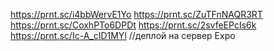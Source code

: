 https://prnt.sc/i4bbWervE1Yo
https://prnt.sc/ZuTFnNAQR3RT
https://prnt.sc/CoxhPTo6DPDt
https://prnt.sc/2svfeEPcIs6k
https://prnt.sc/Ic-A_cID1MYl //деплой на сервер Expo
